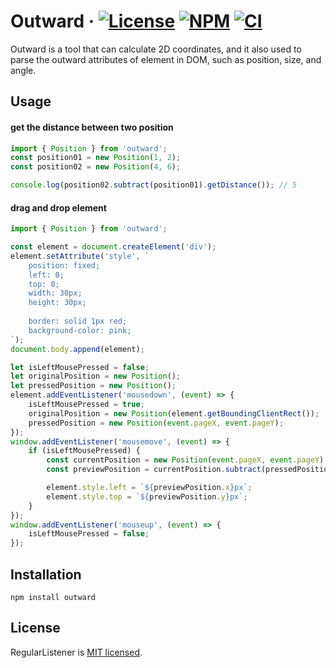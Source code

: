 # Outward &middot; [![License](https://img.shields.io/badge/license-MIT-blue.svg)](https://github.com/SNinjo/outward/blob/master/LICENSE) [![NPM](https://img.shields.io/badge/npm-v1.0.1-blue)](https://www.npmjs.com/package/outward) [![CI](https://img.shields.io/badge/CI-passing-brightgreen)](https://github.com/SNinjo/outward/actions/workflows/ci.yml)
Outward is a tool that can calculate 2D coordinates, and it also used to parse the outward attributes of element in DOM, such as position, size, and angle.


## Usage
#### get the distance between two position
``` javascript
import { Position } from 'outward';
const position01 = new Position(1, 2);
const position02 = new Position(4, 6);

console.log(position02.subtract(position01).getDistance()); // 5
```


#### drag and drop element
``` javascript
import { Position } from 'outward';

const element = document.createElement('div');
element.setAttribute('style', `
	position: fixed;
	left: 0;
	top: 0;
	width: 30px;
	height: 30px;
	
	border: solid 1px red;
	background-color: pink;
`);
document.body.append(element);

let isLeftMousePressed = false;
let originalPosition = new Position();
let pressedPosition = new Position();
element.addEventListener('mousedown', (event) => {
	isLeftMousePressed = true;
	originalPosition = new Position(element.getBoundingClientRect());
	pressedPosition = new Position(event.pageX, event.pageY);
});
window.addEventListener('mousemove', (event) => {
	if (isLeftMousePressed) {
		const currentPosition = new Position(event.pageX, event.pageY);
		const previewPosition = currentPosition.subtract(pressedPosition).add(originalPosition);

		element.style.left = `${previewPosition.x}px`;
		element.style.top = `${previewPosition.y}px`;
	}
});
window.addEventListener('mouseup', (event) => {
	isLeftMousePressed = false;
});
```


## Installation
```
npm install outward
```


## License
RegularListener is [MIT licensed](./LICENSE).